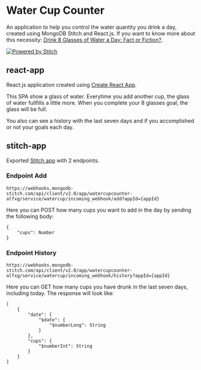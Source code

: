 # Water Cup Counter

An application to help you control the water quantity you drink a day, created using MongoDB Stitch and React.js. If you want to know more about this necessity: [
Drink 8 Glasses of Water a Day: Fact or Fiction?](https://www.healthline.com/nutrition/8-glasses-of-water-per-day).

[![Powered by Stitch](http://badge.learnstitch.com/?appid=watercupcounter-alfxg)](http://cloud.mongodb.com)

## react-app

React.js application created using [Create React App](https://github.com/facebook/create-react-app).

This SPA show a glass of water. Everytime you add another cup, the glass of water fullfills a little more. When you complete your 8 glasses goal, the glass will be full.

You also can see a history with the last seven days and if you accomplished or not your goals each day.

## stitch-app

Exported [Stitch app](https://docs.mongodb.com/stitch/import-export/export-stitch-app/) with 2 endpoints.

### Endpoint Add

`https://webhooks.mongodb-stitch.com/api/client/v2.0/app/watercupcounter-alfxg/service/watercup/incoming_webhook/add?appId={appId}`

Here you can POST how many cups you want to add in the day by sending the following body:

```
{
	"cups": Number
}
```

### Endpoint History

`https://webhooks.mongodb-stitch.com/api/client/v2.0/app/watercupcounter-alfxg/service/watercup/incoming_webhook/history?appId={appId}`

Here you can GET how many cups you have drunk in the last seven days, including today. The response will look like:

```
[
    {
        "date": {
            "$date": {
                "$numberLong": String
            }
        },
        "cups": {
            "$numberInt": String
        }
    }
]
```
